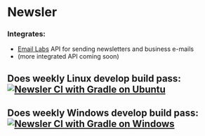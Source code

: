 # Newsler

### Integrates:
 - [Email Labs](https://emaillabs.io/) API for sending newsletters and business e-mails
 - (more integrated API coming soon)

## Does weekly Linux develop build pass: [![Newsler CI with Gradle on Ubuntu](https://github.com/Pumbakos/Newsler/actions/workflows/gradle-ubuntu-jdk17.yml/badge.svg?branch=develop&event=schedule)](https://github.com/Pumbakos/Newsler/actions/workflows/gradle-ubuntu-jdk17.yml)

## Does weekly Windows develop build pass: [![Newsler CI with Gradle on Windows](https://github.com/Pumbakos/Newsler/actions/workflows/gradle-windows-jdk17.yml/badge.svg?branch=develop&event=schedule)](https://github.com/Pumbakos/Newsler/actions/workflows/gradle-windows-jdk17.yml)